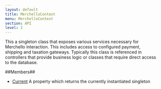 ```yaml
---
layout: default
title: MerchelloContext
menu: MerchelloContext
section: API
level: 2
---
```

This a singleton class that exposes various services necessary for Merchello interaction.  This includes access to configured payment, shipping and taxation gateways.  Typically this class is referenced in controllers that provide business logic or classes that require direct access to the database.

##Members##
- [Current](/api/merchellocontext/merchellocontext-current/) A property which returns the currently instantiated singleton
   